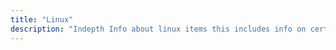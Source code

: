 ```yaml
---
title: "Linux"
description: "Indepth Info about linux items this includes info on certs, bash scripting and misc linux items"
---
```


